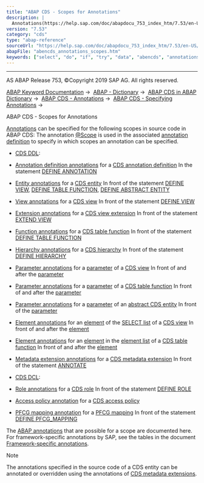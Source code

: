 ```yaml
---
title: "ABAP CDS - Scopes for Annotations"
description: |
  Annotations(https://help.sap.com/doc/abapdocu_753_index_htm/7.53/en-US/abencds_annotations.htm) can be specified for the following scopes in source code in ABAP CDS: The annotation @Scope(https://help.sap.com/doc/abapdocu_753_index_htm/7.53/en-US/abencds_f1_define_anno_annos.htm) is used in the
version: "7.53"
category: "cds"
type: "abap-reference"
sourceUrl: "https://help.sap.com/doc/abapdocu_753_index_htm/7.53/en-US/abencds_annotations_scopes.htm"
abapFile: "abencds_annotations_scopes.htm"
keywords: ["select", "do", "if", "try", "data", "abencds", "annotations", "scopes"]
---
```


* * *

AS ABAP Release 753, ©Copyright 2019 SAP AG. All rights reserved.

[ABAP Keyword Documentation](https://help.sap.com/doc/abapdocu_753_index_htm/7.53/en-US/abenabap.htm) →  [ABAP - Dictionary](https://help.sap.com/doc/abapdocu_753_index_htm/7.53/en-US/abenabap_dictionary.htm) →  [ABAP CDS in ABAP Dictionary](https://help.sap.com/doc/abapdocu_753_index_htm/7.53/en-US/abencds.htm) →  [ABAP CDS - Annotations](https://help.sap.com/doc/abapdocu_753_index_htm/7.53/en-US/abencds_annotations.htm) →  [ABAP CDS - Specifying Annotations](https://help.sap.com/doc/abapdocu_753_index_htm/7.53/en-US/abencds_anno_usage.htm) → 

ABAP CDS - Scopes for Annotations

[Annotations](https://help.sap.com/doc/abapdocu_753_index_htm/7.53/en-US/abencds_annotations.htm) can be specified for the following scopes in source code in ABAP CDS: The annotation [@Scope](https://help.sap.com/doc/abapdocu_753_index_htm/7.53/en-US/abencds_f1_define_anno_annos.htm) is used in the associated [annotation definition](https://help.sap.com/doc/abapdocu_753_index_htm/7.53/en-US/abencds_anno_definition_glosry.htm "Glossary Entry") to specify in which scopes an annotation can be specified.

-   [CDS DDL](https://help.sap.com/doc/abapdocu_753_index_htm/7.53/en-US/abencds_ddl_glosry.htm "Glossary Entry"):

-   [Annotation definition annotations](https://help.sap.com/doc/abapdocu_753_index_htm/7.53/en-US/abencds_f1_define_anno_annos.htm) for a [CDS annotation definition](https://help.sap.com/doc/abapdocu_753_index_htm/7.53/en-US/abencds_anno_definition_glosry.htm "Glossary Entry")
    In the statement [DEFINE ANNOTATION](https://help.sap.com/doc/abapdocu_753_index_htm/7.53/en-US/abencds_f1_define_annotation.htm)

-   [Entity annotations](https://help.sap.com/doc/abapdocu_753_index_htm/7.53/en-US/abencds_f1_entity_annotations.htm) for a [CDS entity](https://help.sap.com/doc/abapdocu_753_index_htm/7.53/en-US/abencds_entity_glosry.htm "Glossary Entry")
    In front of the statement [DEFINE VIEW](https://help.sap.com/doc/abapdocu_753_index_htm/7.53/en-US/abencds_f1_define_view.htm), [DEFINE TABLE FUNCTION](https://help.sap.com/doc/abapdocu_753_index_htm/7.53/en-US/abencds_f1_define_table_function.htm), [DEFINE ABSTRACT ENTITY](https://help.sap.com/doc/abapdocu_753_index_htm/7.53/en-US/abencds_f1_define_abstract_entity.htm)

-   [View annotations](https://help.sap.com/doc/abapdocu_753_index_htm/7.53/en-US/abencds_f1_view_entity_annotations.htm) for a [CDS view](https://help.sap.com/doc/abapdocu_753_index_htm/7.53/en-US/abencds_view_glosry.htm "Glossary Entry")
    In front of the statement [DEFINE VIEW](https://help.sap.com/doc/abapdocu_753_index_htm/7.53/en-US/abencds_f1_define_view.htm)

-   [Extension annotations](https://help.sap.com/doc/abapdocu_753_index_htm/7.53/en-US/abencds_f1_extend_view_annotations.htm) for a [CDS view extension](https://help.sap.com/doc/abapdocu_753_index_htm/7.53/en-US/abencds_view_extend_glosry.htm "Glossary Entry")
    In front of the statement [EXTEND VIEW](https://help.sap.com/doc/abapdocu_753_index_htm/7.53/en-US/abencds_f1_extend_view.htm)

-   [Function annotations](https://help.sap.com/doc/abapdocu_753_index_htm/7.53/en-US/abencds_f1_function_annotations.htm) for a [CDS table function](https://help.sap.com/doc/abapdocu_753_index_htm/7.53/en-US/abencds_table_function_glosry.htm "Glossary Entry")
    In front of the statement [DEFINE TABLE FUNCTION](https://help.sap.com/doc/abapdocu_753_index_htm/7.53/en-US/abencds_f1_define_table_function.htm)

-   [Hierarchy annotations](https://help.sap.com/doc/abapdocu_753_index_htm/7.53/en-US/abencds_f1_hierarchy_annotations.htm) for a [CDS hierarchy](https://help.sap.com/doc/abapdocu_753_index_htm/7.53/en-US/abencds_hierarchy_glosry.htm "Glossary Entry")
    In front of the statement [DEFINE HIERARCHY](https://help.sap.com/doc/abapdocu_753_index_htm/7.53/en-US/abencds_f1_define_hierarchy.htm)

-   [Parameter annotations](https://help.sap.com/doc/abapdocu_753_index_htm/7.53/en-US/abencds_f1_parameter_annotations.htm) for a [parameter](https://help.sap.com/doc/abapdocu_753_index_htm/7.53/en-US/abencds_f1_parameter_list.htm) of a [CDS view](https://help.sap.com/doc/abapdocu_753_index_htm/7.53/en-US/abencds_view_glosry.htm "Glossary Entry")
    In front of and after the [parameter](https://help.sap.com/doc/abapdocu_753_index_htm/7.53/en-US/abencds_f1_param.htm)

-   [Parameter annotations](https://help.sap.com/doc/abapdocu_753_index_htm/7.53/en-US/abencds_f1_parameter_annotations.htm) for a [parameter](https://help.sap.com/doc/abapdocu_753_index_htm/7.53/en-US/abencds_f1_func_parameter_list.htm) of a [CDS table function](https://help.sap.com/doc/abapdocu_753_index_htm/7.53/en-US/abencds_table_function_glosry.htm "Glossary Entry")
    In front of and after the [parameter](https://help.sap.com/doc/abapdocu_753_index_htm/7.53/en-US/abencds_f1_param.htm)

-   [Parameter annotations](https://help.sap.com/doc/abapdocu_753_index_htm/7.53/en-US/abencds_f1_parameter_annotations.htm) for a [parameter](https://help.sap.com/doc/abapdocu_753_index_htm/7.53/en-US/abencds_f1_entity_parameter_list.htm) of an [abstract CDS entity](https://help.sap.com/doc/abapdocu_753_index_htm/7.53/en-US/abenabstract_entity_glosry.htm "Glossary Entry")
    In front of the [parameter](https://help.sap.com/doc/abapdocu_753_index_htm/7.53/en-US/abencds_f1_param.htm)

-   [Element annotations](https://help.sap.com/doc/abapdocu_753_index_htm/7.53/en-US/abencds_f1_element_annotation.htm) for an [element](https://help.sap.com/doc/abapdocu_753_index_htm/7.53/en-US/abencds_f1_select_list_entry.htm) of the [SELECT list](https://help.sap.com/doc/abapdocu_753_index_htm/7.53/en-US/abencds_f1_select_list.htm) of a [CDS view](https://help.sap.com/doc/abapdocu_753_index_htm/7.53/en-US/abencds_view_glosry.htm "Glossary Entry")
    In front of and after the [element](https://help.sap.com/doc/abapdocu_753_index_htm/7.53/en-US/abencds_f1_select_list_entry.htm)

-   [Element annotations](https://help.sap.com/doc/abapdocu_753_index_htm/7.53/en-US/abencds_f1_element_annotation.htm) for an [element](https://help.sap.com/doc/abapdocu_753_index_htm/7.53/en-US/abencds_f1_return_list_element.htm) in the [element list](https://help.sap.com/doc/abapdocu_753_index_htm/7.53/en-US/abencds_f1_return_list.htm) of a [CDS table function](https://help.sap.com/doc/abapdocu_753_index_htm/7.53/en-US/abencds_table_function_glosry.htm "Glossary Entry")
    In front of and after the [element](https://help.sap.com/doc/abapdocu_753_index_htm/7.53/en-US/abencds_f1_return_list_element.htm)

-   [Metadata extension annotations](https://help.sap.com/doc/abapdocu_753_index_htm/7.53/en-US/abencds_f1_metadata_ext_annos.htm) for a [CDS metadata extension](https://help.sap.com/doc/abapdocu_753_index_htm/7.53/en-US/abencds_metadata_extension_glosry.htm "Glossary Entry")
    In front of the statement [ANNOTATE](https://help.sap.com/doc/abapdocu_753_index_htm/7.53/en-US/abencds_f1_annotate_view.htm)

-   [CDS DCL](https://help.sap.com/doc/abapdocu_753_index_htm/7.53/en-US/abencds_dcl_glosry.htm "Glossary Entry"):

-   [Role annotations](https://help.sap.com/doc/abapdocu_753_index_htm/7.53/en-US/abencds_f1_dcl_role_annotations.htm) for a [CDS role](https://help.sap.com/doc/abapdocu_753_index_htm/7.53/en-US/abencds_role_glosry.htm "Glossary Entry")
    In front of the statement [DEFINE ROLE](https://help.sap.com/doc/abapdocu_753_index_htm/7.53/en-US/abencds_f1_define_role.htm)

-   [Access policy annotation](https://help.sap.com/doc/abapdocu_753_index_htm/7.53/en-US/abencds_f1_dcl_ap_annotations.htm) for a [CDS access policy](https://help.sap.com/doc/abapdocu_753_index_htm/7.53/en-US/abencds_access_policy_glosry.htm "Glossary Entry")

-   [PFCG mapping annotation](https://help.sap.com/doc/abapdocu_753_index_htm/7.53/en-US/abencds_f1_dcl_pm_annotations.htm) for a [PFCG mapping](https://help.sap.com/doc/abapdocu_753_index_htm/7.53/en-US/abencds_pfcg_mapping_glosry.htm "Glossary Entry")
    In front of the statement [DEFINE PFCG\_MAPPING](https://help.sap.com/doc/abapdocu_753_index_htm/7.53/en-US/abencds_f1_define_pfcg_mapping.htm)

The [ABAP annotations](https://help.sap.com/doc/abapdocu_753_index_htm/7.53/en-US/abencore_annotation_glosry.htm "Glossary Entry") that are possible for a scope are documented here. For framework-specific annotations by SAP, see the tables in the document [Framework-specific annotations](https://help.sap.com/doc/abapdocu_753_index_htm/7.53/en-US/abencds_annotations_frmwrk.htm).

Note

The annotations specified in the source code of a CDS entity can be annotated or overridden using the annotations of [CDS metadata extensions](https://help.sap.com/doc/abapdocu_753_index_htm/7.53/en-US/abencds_metadata_extension_glosry.htm "Glossary Entry").